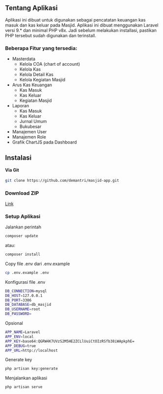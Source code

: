 <p align="center">
    <a href="https://github.com/demantri" target="_blank"></a>
</p>

## Tentang Aplikasi

Aplikasi ini dibuat untuk digunakan sebagai pencatatan keuangan kas masuk dan kas keluar pada Masjid. Aplikasi ini dibuat menggunakan Laravel versi 9.* dan minimal PHP v8x. Jadi sebelum melakukan installasi, pastikan PHP tersebut sudah digunakan dan terinstall.

### Beberapa Fitur yang tersedia:
- Masterdata
  - Kelola COA (chart of account)
  - Kelola Kas
  - Kelola Detail Kas
  - Kelola Kegiatan Masjid
- Arus Kas Keuangan
  - Kas Masuk
  - Kas Keluar
  - Kegiatan Masjid
- Laporan
  - Kas Masuk
  - Kas Keluar
  - Jurnal Umum
  - Bukubesar
- Manajemen User
- Manajemen Role
- Grafik ChartJS pada Dashboard

## Instalasi
#### Via Git
```bash
git clone https://github.com/demantri/masjid-app.git
```

### Download ZIP
[Link](https://github.com/demantri/masjid-app/archive/refs/heads/main.zip)

### Setup Aplikasi
Jalankan perintah 
```bash
composer update
```
atau:
```bash
composer install
```
Copy file .env dari .env.example
```bash
cp .env.example .env
```
Konfigurasi file .env
```bash
DB_CONNECTION=mysql
DB_HOST=127.0.0.1
DB_PORT=3306
DB_DATABASE=db_masjid
DB_USERNAME=root
DB_PASSWORD=
```
Opsional
```bash
APP_NAME=Laravel
APP_ENV=local
APP_KEY=base64:QGRW4K7UVzS2M5HE2ZCLlUuiCtOIzRSfb38iWApkphE=
APP_DEBUG=true
APP_URL=http://localhost
```
Generate key
```bash
php artisan key:generate
```
Menjalankan aplikasi
```bash
php artisan serve
```
